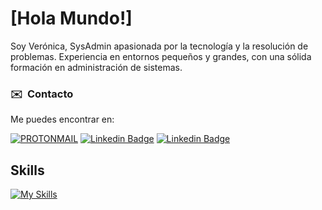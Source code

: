 # [Hola Mundo!]

Soy Verónica, SysAdmin apasionada por la tecnología y la resolución de problemas. Experiencia en entornos pequeños y grandes, con una sólida formación en administración de sistemas.

### ✉️  &nbsp;Contacto 

Me puedes encontrar en:

[![PROTONMAIL](https://img.shields.io/badge/ProtonMail-8B89CC?style=for-the-badge&logo=protonmail&logoColor=white&link=mailto:veronica.duran87@proton.me)](mailto:veronica.duran87@proton.me)
[![Linkedin Badge](https://img.shields.io/badge/-LinkedIn-blue?style=for-the-badge&logo=Linkedin&logoColor=white&link=https://www.linkedin.com/in/veronika87/)](https://www.linkedin.com/in/veronika87/)
[![Linkedin Badge](https://img.shields.io/badge/Telegram-2CA5E0?style=for-the-badge&logo=telegram&logoColor=white&link=https://t.me/VeroNika_87)](https://t.me/VeroNika_87)

## Skills
[![My Skills](https://skillicons.dev/icons?i=html,css,bootstrap,ansible,linux,bash,vim,py,docker,git,github,aws,gcp,postgres,mysql,mariadb)](https://skillicons.dev)

